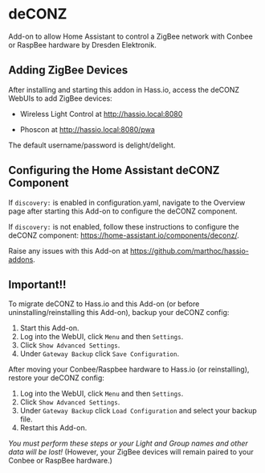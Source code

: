 # deCONZ

Add-on to allow Home Assistant to control a ZigBee network with Conbee or RaspBee hardware by Dresden Elektronik.

## Adding ZigBee Devices

After installing and starting this addon in Hass.io, access the deCONZ WebUIs to add ZigBee devices:

- Wireless Light Control at http://hassio.local:8080

- Phoscon at http://hassio.local:8080/pwa

The default username/password is delight/delight.

## Configuring the Home Assistant deCONZ Component

If `discovery:` is enabled in configuration.yaml, navigate to the Overview page after starting this Add-on to configure the deCONZ component.

If `discovery:` is not enabled, follow these instructions to configure the deCONZ component: https://home-assistant.io/components/deconz/.

Raise any issues with this Add-on at https://github.com/marthoc/hassio-addons.

## Important!!

To migrate deCONZ to Hass.io and this Add-on (or before uninstalling/reinstalling this Add-on), backup your deCONZ config:  
1. Start this Add-on.
2. Log into the WebUI, click `Menu` and then `Settings`.  
3. Click `Show Advanced Settings`.  
4. Under `Gateway Backup` click `Save Configuration`.  

After moving your Conbee/Raspbee hardware to Hass.io (or reinstalling), restore your deCONZ config:  
1. Log into the WebUI, click `Menu` and then `Settings`.  
2. Click `Show Advanced Settings`.  
3. Under `Gateway Backup` click `Load Configuration` and select your backup file.
4. Restart this Add-on.

_You must perform these steps or your Light and Group names and other data will be lost!_ (However, your ZigBee devices will remain paired to your Conbee or RaspBee hardware.)
